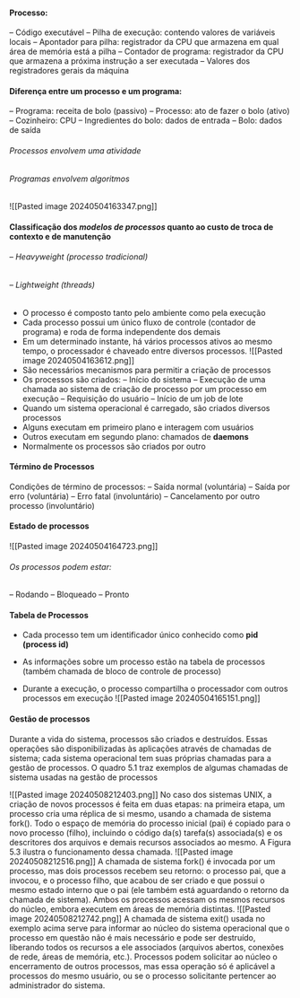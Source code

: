 #### Processo:
– Código executável
– Pilha de execução: contendo valores de variáveis locais
– Apontador para pilha: registrador da CPU que armazena em qual área de memória está a pilha
– Contador de programa: registrador da CPU que armazena a próxima instrução a ser executada
– Valores dos registradores gerais da máquina

#### Diferença entre um processo e um programa:
– Programa: receita de bolo (passivo)
– Processo: ato de fazer o bolo (ativo)
– Cozinheiro: CPU
– Ingredientes do bolo: dados de entrada
– Bolo: dados de saída
###### Processos envolvem uma atividade
###### Programas envolvem algoritmos
![[Pasted image 20240504163347.png]]

#### Classificação dos *modelos de processos* quanto ao custo de troca de contexto e de manutenção
###### – Heavyweight (processo tradicional) 
###### – Lightweight (threads)
- O processo é composto tanto pelo ambiente como
pela execução
- Cada processo possui um único fluxo de controle
(contador de programa) e roda de forma
independente dos demais
- Em um determinado instante, há vários processos
ativos ao mesmo tempo, o processador é chaveado
entre diversos processos.
![[Pasted image 20240504163612.png]]
- São necessários mecanismos para permitir a criação de processos
- Os processos são criados:
	– Início do sistema
	– Execução de uma chamada ao sistema de criação de
	processo por um processo em execução
	– Requisição do usuário
	– Início de um job de lote
- Quando um sistema operacional é carregado, são criados diversos processos
- Alguns executam em primeiro plano e interagem com usuários
- Outros executam em segundo plano: chamados de **daemons**
- Normalmente os processos são criados por outro

#### Término de Processos
Condições de término de processos:
– Saída normal (voluntária)
– Saída por erro (voluntária)
– Erro fatal (involuntário)
– Cancelamento por outro processo (involuntário)

#### Estado de processos
![[Pasted image 20240504164723.png]]
###### Os processos podem estar:
– Rodando
– Bloqueado
– Pronto

#### Tabela de Processos
- Cada processo tem um identificador único conhecido como **pid (process id)**

- As informações sobre um processo estão na tabela de processos (também chamada de bloco de controle de processo)

- Durante a execução, o processo compartilha o processador com outros processos em execução
	![[Pasted image 20240504165151.png]]
#### Gestão de processos
Durante a vida do sistema, processos são criados e destruídos. Essas operações
são disponibilizadas às aplicações através de chamadas de sistema; cada sistema
operacional tem suas próprias chamadas para a gestão de processos. O quadro 5.1 traz exemplos de algumas chamadas de sistema usadas na gestão de processos

![[Pasted image 20240508212403.png]]
No caso dos sistemas UNIX, a criação de novos processos é feita em duas etapas:
na primeira etapa, um processo cria uma réplica de si mesmo, usando a chamada de
sistema fork(). Todo o espaço de memória do processo inicial (pai) é copiado para o
novo processo (filho), incluindo o código da(s) tarefa(s) associada(s) e os descritores dos arquivos e demais recursos associados ao mesmo. A Figura 5.3 ilustra o funcionamento dessa chamada.
![[Pasted image 20240508212516.png]]
A chamada de sistema fork() é invocada por um processo, mas dois processos
recebem seu retorno: o processo pai, que a invocou, e o processo filho, que acabou de ser criado e que possui o mesmo estado interno que o pai (ele também está aguardando o retorno da chamada de sistema). Ambos os processos acessam os mesmos recursos do núcleo, embora executem em áreas de memória distintas.
![[Pasted image 20240508212742.png]]
A chamada de sistema exit() usada no exemplo acima serve para informar ao
núcleo do sistema operacional que o processo em questão não é mais necessário e pode ser destruído, liberando todos os recursos a ele associados (arquivos abertos, conexões de rede, áreas de memória, etc.). Processos podem solicitar ao núcleo o encerramento de outros processos, mas essa operação só é aplicável a processos do mesmo usuário, ou se o processo solicitante pertencer ao administrador do sistema.